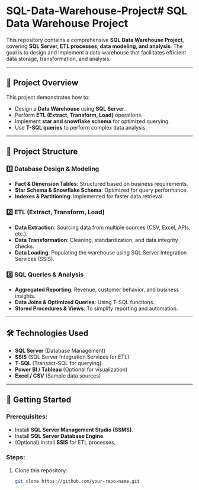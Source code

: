 # SQL-Data-Warehouse-Project# SQL Data Warehouse Project

This repository contains a comprehensive **SQL Data Warehouse Project**, covering **SQL Server, ETL processes, data modeling, and analysis**. The goal is to design and implement a data warehouse that facilitates efficient data storage, transformation, and analysis.

---

## 📌 Project Overview
This project demonstrates how to:
- Design a **Data Warehouse** using **SQL Server**.
- Perform **ETL (Extract, Transform, Load)** operations.
- Implement **star and snowflake schema** for optimized querying.
- Use **T-SQL queries** to perform complex data analysis.

---

## 📂 Project Structure

### 1️⃣ **Database Design & Modeling**
- **Fact & Dimension Tables**: Structured based on business requirements.
- **Star Schema & Snowflake Schema**: Optimized for query performance.
- **Indexes & Partitioning**: Implemented for faster data retrieval.

### 2️⃣ **ETL (Extract, Transform, Load)**
- **Data Extraction**: Sourcing data from multiple sources (CSV, Excel, APIs, etc.).
- **Data Transformation**: Cleaning, standardization, and data integrity checks.
- **Data Loading**: Populating the warehouse using SQL Server Integration Services (SSIS).

### 3️⃣ **SQL Queries & Analysis**
- **Aggregated Reporting**: Revenue, customer behavior, and business insights.
- **Data Joins & Optimized Queries**: Using T-SQL functions.
- **Stored Procedures & Views**: To simplify reporting and automation.

---

## 🛠 Technologies Used
- **SQL Server** (Database Management)
- **SSIS** (SQL Server Integration Services for ETL)
- **T-SQL** (Transact-SQL for querying)
- **Power BI / Tableau** (Optional for visualization)
- **Excel / CSV** (Sample data sources)

---

## 🚀 Getting Started

### Prerequisites:
- Install **SQL Server Management Studio (SSMS)**.
- Install **SQL Server Database Engine**.
- (Optional) Install **SSIS** for ETL processes.

### Steps:
1. Clone this repository:
   ```bash
   git clone https://github.com/your-repo-name.git
